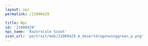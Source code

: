 ```yaml
---
layout: npc
permalink: /21000429

title: Npc
id: '21000429'
npc_name: 'Razorscale Scout'
icon_url: 'portrait/mob/21000429_m_desertdragonwinggreen_p.png'
---
```

